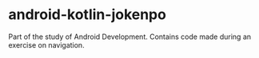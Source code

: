 # android-kotlin-jokenpo
 Part of the study of Android Development. Contains code made during an exercise on navigation.
